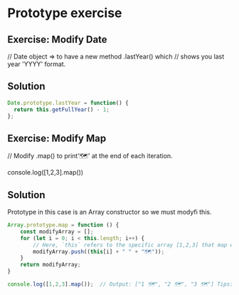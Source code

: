 # Prototype exercise

## Exercise: Modify Date 

// Date object => to have a new method .lastYear() which
// shows you last year 'YYYY' format.


## Solution
```js
Date.prototype.lastYear = function() {
  return this.getFullYear() - 1;
};
```
## Exercise: Modify Map

// Modify .map() to print'🗺️' at the end of each iteration.

console.log([1,2,3].map())


## Solution 

Prototype in this case is an Array constructor so we must modyfi this. 

```js
Array.prototype.map = function () {
    const modifyArray = [];
    for (let i = 0; i < this.length; i++) {
        // Here, `this` refers to the specific array [1,2,3] that map was called on.
        modifyArray.push((this[i] + " " + "🗺️"));
    }
    return modifyArray;
}

console.log([1,2,3].map());  // Output: ["1 🗺️", "2 🗺️", "3 🗺️"] Tips: this is point so specyfic array - look where is the dot

```